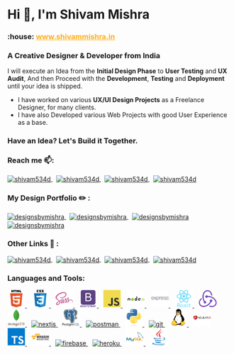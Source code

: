 <h1>Hi 👋, I'm Shivam Mishra</h1>
<h3 underline="none">:house:  <a href="http://shivammishra.in/" style="color:#FFAE1A">www.shivammishra.in</a></h3>
<h3>A Creative Designer & Developer from India</h3>

I will execute an Idea from the **Initial Design Phase** to **User Testing** and **UX Audit**, And then Proceed with the **Development**, **Testing** and **Deployment** until your idea is shipped.

- I have worked on various **UX/UI Design Projects** as a Freelance Designer, for many clients.
- I have also Developed various Web Projects with good User Experience as a base.

### Have an Idea? Let's Build it Together.

<!-- - All of my projects are available at [https://github.com/battleplayer02/](https://github.com/battleplayer02/) -->

<!-- - How to reach me, drop an email at **hshekhar499@gmail.com** -->
<h3 align="left">Reach me 📫:</h3>
<p>
  <!-- Twitter -->
  <a href="http://twitter.com/shivam534d" target="_blank" style="margin-right:8px">
    <img align="center" src="https://i.ibb.co/r4WT3Cs/twitter.png" alt="shivam534d" height="50" width="50"/>
  </a>
  <!-- LinkedIn -->
  <a href="https://www.linkedin.com/in/shivam534d/" target="_blank" style="margin-right:8px">
    <img align="center" src="https://i.ibb.co/28qVX05/linkedin.png" alt="shivam534d" height="50" width="50"/>
  </a>
  <!-- Instagram -->
  <a href="https://www.instagram.com/shivam534d/" target="_blank" style="margin-right:8px">
    <img align="center" src="https://i.ibb.co/ys0LtT3/instagram.png" alt="shivam534d" height="50" width="50"/>
  </a>
  <!-- Email -->
  <a href="mailto:shivam534d@gmail" target="_blank" style="margin-right:8px">
    <img align="center" src="https://i.ibb.co/vQCdF5c/mail.png" alt="shivam534d" height="50" width="50"/>
  </a>
</p>

### My Design Portfolio :pencil2: :

<p>
  <!-- Behance -->
  <a href="https://www.behance.net/designsbymishra" target="_blank" style="margin-right:8px">
    <img align="center" src="https://i.ibb.co/sFJFGPh/behance.png" alt="designsbymishra" height="50" width="50"/>
  </a>
  <!-- Dribbble -->
  <a href="https://dribbble.com/designsbymishra" target="_blank" style="margin-right:8px">
    <img align="center" src="https://i.ibb.co/gtyJ8tN/dribbble.png" alt="designsbymishra" height="50" width="50"/>
  </a>
  <!-- Design Instagram -->
  <a href="https://www.instagram.com/designsbymishra/" target="_blank" style="margin-right:8px">
    <img align="center" src="https://i.ibb.co/ys0LtT3/instagram.png" alt="designsbymishra" height="50" width="50"/>
  </a>
  <!-- CodePen -->
  <a href="https://codepen.io/designsbymishra" target="_blank" style="margin-right:8px">
    <img align="center" src="https://i.ibb.co/x3c5LXk/codepen.png" alt="designsbymishra" height="50" width="50"/>
  </a>
</p>

### Other Links :link: :

<p>
  <!-- Leetcode -->
  <a href="https://leetcode.com/shivam534d" target="_blank" style="margin-right:8px">
    <img align="center" src="https://i.ibb.co/kcrVsfL/leetCode.png" alt="shivam534d" height="50" width="50"/>
  </a>
  <!-- HackerRank -->
  <a href="https://www.hackerrank.com/shivam534d" target="_blank" style="margin-right:8px">
    <img align="center" src="https://i.ibb.co/gZB7NkV/hacker-Rank.png" alt="shivam534d" height="50" width="50"/>
  </a>
  <!-- HackerEarth -->
  <a href="https://www.hackerearth.com/@shivam534d" target="_blank" style="margin-right:8px">
    <img align="center" src="https://i.ibb.co/mF36Cpp/hacker-Earth.png" alt="shivam534d" height="50" width="50"/>
  </a>
  <!-- CodeChef -->
  <a href="https://www.codechef.com/users/shivam534d" target="_blank" style="margin-right:8px">
    <img align="center" src="https://i.ibb.co/X3ppryC/codeChef.png" alt="shivam534d" height="50" width="50"/>
  </a>
</p>

<h3 align="left">Languages and Tools:</h3>

<p align="left">
  <a href="https://www.w3.org/html/" target="_blank" style="margin-right:10px;">
    <img
    src="https://raw.githubusercontent.com/devicons/devicon/master/icons/html5/html5-original-wordmark.svg"
    alt="html5"
    width="40"
    height="40"
    />
  </a>
  <a href="https://www.w3schools.com/css/" target="_blank" style="margin-right:10px;">
    <img
    src="https://raw.githubusercontent.com/devicons/devicon/master/icons/css3/css3-original-wordmark.svg"
    alt="css3"
    width="40"
    height="40"
    />
  </a>
  <a href="https://sass-lang.com" target="_blank" style="margin-right:10px;">
    <img
      src="https://raw.githubusercontent.com/devicons/devicon/master/icons/sass/sass-original.svg"
      alt="sass"
      width="40"
      height="40"
    />
  </a>
  <a href="https://getbootstrap.com" target="_blank" style="margin-right:10px;">
    <img
      src="https://raw.githubusercontent.com/devicons/devicon/master/icons/bootstrap/bootstrap-plain-wordmark.svg"
      alt="bootstrap"
      width="40"
      height="40"
    />
  </a>
  <a href="https://developer.mozilla.org/en-US/docs/Web/JavaScript" target="_blank"style="margin-right:10px;">
    <img
      src="https://raw.githubusercontent.com/devicons/devicon/master/icons/javascript/javascript-original.svg"
      alt="javascript"
      width="40"
      height="40"
    />
  </a>
  <a href="https://nodejs.org" target="_blank" style="margin-right:10px;">
    <img
      src="https://raw.githubusercontent.com/devicons/devicon/master/icons/nodejs/nodejs-original-wordmark.svg"
      alt="nodejs"
      width="40"
      height="40"
    />
  </a>
  <a href="https://expressjs.com" target="_blank" style="margin-right:10px;">
    <img
      src="https://raw.githubusercontent.com/devicons/devicon/master/icons/express/express-original-wordmark.svg"
      alt="express"
      width="40"
      height="40"
    />
  </a>
  <a href="https://reactjs.org/" target="_blank" style="margin-right:10px;">
    <img
      src="https://raw.githubusercontent.com/devicons/devicon/master/icons/react/react-original-wordmark.svg"
      alt="react"
      width="40"
      height="40"
    />
  </a>
  <a href="https://redux.js.org" target="_blank" style="margin-right:10px;">
    <img
      src="https://raw.githubusercontent.com/devicons/devicon/master/icons/redux/redux-original.svg"
      alt="redux"
      width="40"
      height="40"
    />
  </a>
  <a href="https://www.mongodb.com/" target="_blank" style="margin-right:10px;">
    <img
      src="https://raw.githubusercontent.com/devicons/devicon/master/icons/mongodb/mongodb-original-wordmark.svg"
      alt="mongodb"
      width="40"
      height="40"
    />
  </a>
  <a href="https://nextjs.org/" target="_blank" style="margin-right:10px;">
    <img
      src="https://cdn.worldvectorlogo.com/logos/nextjs-3.svg"
      alt="nextjs"
      width="40"
      height="40"
    />
  </a>
  <a href="https://www.postgresql.org" target="_blank" style="margin-right:10px;">
    <img
      src="https://raw.githubusercontent.com/devicons/devicon/master/icons/postgresql/postgresql-original-wordmark.svg"
      alt="postgresql"
      width="40"
      height="40"
    />
  </a>
  <a href="https://postman.com" target="_blank" style="margin-right:10px;">
    <img
      src="https://www.vectorlogo.zone/logos/getpostman/getpostman-icon.svg"
      alt="postman"
      width="40"
      height="40"
    />
  </a>
  <a href="https://www.python.org" target="_blank" style="margin-right:10px;">
    <img
      src="https://raw.githubusercontent.com/devicons/devicon/master/icons/python/python-original.svg"
      alt="python"
      width="40"
      height="40"
    />
  </a>
  <a href="https://git-scm.com/" target="_blank" style="margin-right:10px;">
    <img
      src="https://www.vectorlogo.zone/logos/git-scm/git-scm-icon.svg"
      alt="git"
      width="40"
      height="40"
    />
  </a>
  <a href="https://www.linux.org/" target="_blank" style="margin-right:10px;">
    <img
      src="https://raw.githubusercontent.com/devicons/devicon/master/icons/linux/linux-original.svg"
      alt="linux"
      width="40"
      height="40"
    />
  </a>
  <a href="https://angular.io" target="_blank" style="margin-right:10px;">
    <img
      src="https://raw.githubusercontent.com/devicons/devicon/master/icons/angularjs/angularjs-original-wordmark.svg"
      alt="angularjs"
      width="40"
      height="40"
    />
  </a>
  <a href="https://www.typescriptlang.org/" target="_blank" style="margin-right:10px;">
    <img
      src="https://raw.githubusercontent.com/devicons/devicon/master/icons/typescript/typescript-original.svg"
      alt="typescript"
      width="40"
      height="40"
    />
  </a>
  <a href="https://aws.amazon.com" target="_blank" style="margin-right:10px;">
    <img
      src="https://raw.githubusercontent.com/devicons/devicon/master/icons/amazonwebservices/amazonwebservices-original-wordmark.svg"
      alt="aws"
      width="40"
      height="40"
    />
  </a>
  <a href="https://firebase.google.com/" target="_blank" style="margin-right:10px;">
    <img
      src="https://www.vectorlogo.zone/logos/firebase/firebase-icon.svg"
      alt="firebase"
      width="40"
      height="40"
    />
  </a>
  <a href="https://heroku.com" target="_blank" style="margin-right:10px;">
    <img
      src="https://www.vectorlogo.zone/logos/heroku/heroku-icon.svg"
      alt="heroku"
      width="40"
      height="40"
    />
  </a>
  <a href="https://www.mysql.com/" target="_blank" style="margin-right:10px;">
    <img
      src="https://raw.githubusercontent.com/devicons/devicon/master/icons/mysql/mysql-original-wordmark.svg"
      alt="mysql"
      width="40"
      height="40"
    />
  </a>
  <a href="https://www.java.com" target="_blank" style="margin-right:10px;">
    <img
      src="https://raw.githubusercontent.com/devicons/devicon/master/icons/java/java-original.svg"
      alt="java"
      width="40"
      height="40"
    />
  </a>
</p>
